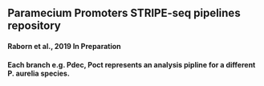 ## Paramecium Promoters STRIPE-seq pipelines repository
#### Raborn et al., 2019 In Preparation
#### Each branch e.g. Pdec, Poct represents an analysis pipline for a different P. aurelia species.